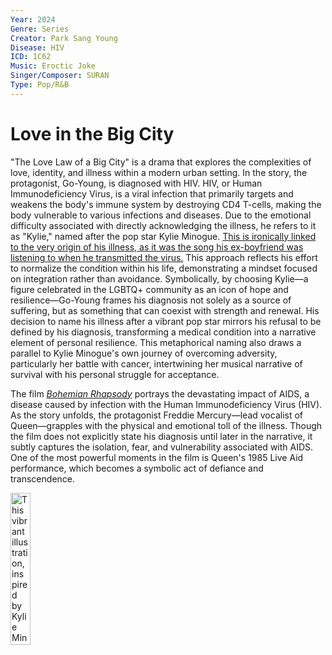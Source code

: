 ```yaml
---
Year: 2024
Genre: Series
Creator: Park Sang Young
Disease: HIV
ICD: 1C62
Music: Eroctic Joke
Singer/Composer: SURAN 
Type: Pop/R&B
---
```


# Love in the Big City

"The Love Law of a Big City" is a drama that explores the complexities of love, identity, and illness within a modern urban setting. In the story, the protagonist, Go-Young, is diagnosed with HIV. HIV, or Human Immunodeficiency Virus, is a viral infection that primarily targets and weakens the body's immune system by destroying CD4 T-cells, making the body vulnerable to various infections and diseases. Due to the emotional difficulty associated with directly acknowledging the illness, he refers to it as "Kylie," named after the pop star Kylie Minogue. [This is ironically linked to the very origin of his illness, as it was the song his ex-boyfriend was listening to when he transmitted the virus.](https://youtu.be/FAYCftyvVAg?si=vEXjja-HYzflOLrL) This approach reflects his effort to normalize the condition within his life, demonstrating a mindset focused on integration rather than avoidance. Symbolically, by choosing Kylie—a figure celebrated in the LGBTQ+ community as an icon of hope and resilience—Go-Young frames his diagnosis not solely as a source of suffering, but as something that can coexist with strength and renewal. His decision to name his illness after a vibrant pop star mirrors his refusal to be defined by his diagnosis, transforming a medical condition into a narrative element of personal resilience. This metaphorical naming also draws a parallel to Kylie Minogue's own journey of overcoming adversity, particularly her battle with cancer, intertwining her musical narrative of survival with his personal struggle for acceptance.

The film [*Bohemian Rhapsody*](kwak_junyeong.md) portrays the devastating impact of AIDS, a disease caused by infection with the Human Immunodeficiency Virus (HIV). As the story unfolds, the protagonist Freddie Mercury—lead vocalist of Queen—grapples with the physical and emotional toll of the illness. Though the film does not explicitly state his diagnosis until later in the narrative, it subtly captures the isolation, fear, and vulnerability associated with AIDS. One of the most powerful moments in the film is Queen's 1985 Live Aid performance, which becomes a symbolic act of defiance and transcendence.

<img src="./yum_jihyeon_img.png" alt="This vibrant illustration, inspired by Kylie Minogue's music, subtly blends elements of disco and pop with symbols related to HIV awareness, set against a dark, urban backdrop." style="width:25%;" />
